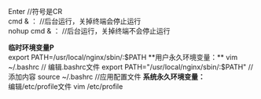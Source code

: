 Enter                                                   //符号是CR  
cmd & ：                                            //后台运行，关掉终端会停止运行   
nohup cmd & ：                                //后台运行，关掉终端不会停止运行  

**临时环境变量P**  
export PATH=/usr/local/nginx/sbin/:$PATH
**用户永久环境变量：**  
vim ~/.bashrc                                                               // 编辑.bashrc文件 
export PATH="/usr/local/nginx/sbin/:$PATH"             // 添加内容
source ~/.bashrc                                                          //应用配置文件
**系统永久环境变量：**  
编辑/etc/profile文件 vim /etc/profile   

